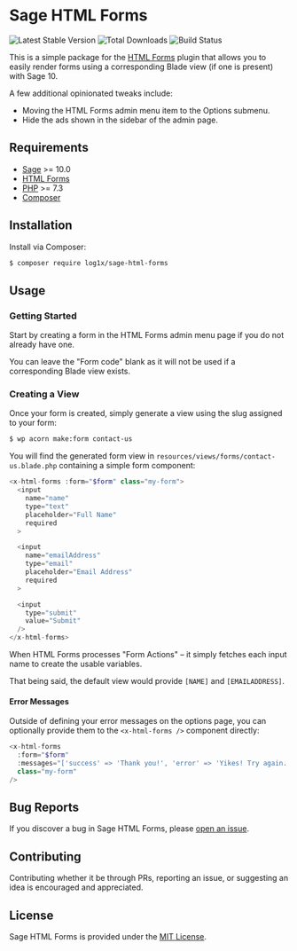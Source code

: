# Sage HTML Forms

![Latest Stable Version](https://img.shields.io/packagist/v/log1x/sage-html-forms?style=flat-square)
![Total Downloads](https://img.shields.io/packagist/dt/log1x/sage-html-forms?style=flat-square)
![Build Status](https://img.shields.io/github/actions/workflow/status/log1x/sage-html-forms/main.yml?branch=master&style=flat-square)

This is a simple package for the [HTML Forms](https://wordpress.org/plugins/html-forms/) plugin that allows you to easily render forms using a corresponding Blade view (if one is present) with Sage 10.

A few additional opinionated tweaks include:

- Moving the HTML Forms admin menu item to the Options submenu.
- Hide the ads shown in the sidebar of the admin page.

## Requirements

- [Sage](https://github.com/roots/sage) >= 10.0
- [HTML Forms](https://wordpress.org/plugins/html-forms/)
- [PHP](https://secure.php.net/manual/en/install.php) >= 7.3
- [Composer](https://getcomposer.org/download/)

## Installation

Install via Composer:

```bash
$ composer require log1x/sage-html-forms
```

## Usage

### Getting Started

Start by creating a form in the HTML Forms admin menu page if you do not already have one.

You can leave the "Form code" blank as it will not be used if a corresponding Blade view exists.

### Creating a View

Once your form is created, simply generate a view using the slug assigned to your form:

```bash
$ wp acorn make:form contact-us
```

You will find the generated form view in `resources/views/forms/contact-us.blade.php` containing a simple form component:

```php
<x-html-forms :form="$form" class="my-form">
  <input
    name="name"
    type="text"
    placeholder="Full Name"
    required
  >

  <input
    name="emailAddress"
    type="email"
    placeholder="Email Address"
    required
  >

  <input
    type="submit"
    value="Submit"
  />
</x-html-forms>
```

When HTML Forms processes "Form Actions" – it simply fetches each input name to create the usable variables.

That being said, the default view would provide `[NAME]` and `[EMAILADDRESS]`.

#### Error Messages

Outside of defining your error messages on the options page, you can optionally provide them to the `<x-html-forms />` component directly:

```php
<x-html-forms
  :form="$form"
  :messages="['success' => 'Thank you!', 'error' => 'Yikes! Try again.']"
  class="my-form"
/>
```

## Bug Reports

If you discover a bug in Sage HTML Forms, please [open an issue](https://github.com/log1x/sage-html-forms/issues).

## Contributing

Contributing whether it be through PRs, reporting an issue, or suggesting an idea is encouraged and appreciated.

## License

Sage HTML Forms is provided under the [MIT License](https://github.com/log1x/sage-html-forms/blob/master/LICENSE.md).
